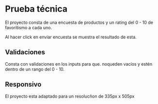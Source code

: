 # Prueba técnica
El proyecto consta de una encuesta de productos y un rating del 0 - 10 de favoritismo a cada uno.

Al hacer click en enviar encuesta se muestra el resultado de esta.

## Validaciones
Consta con validaciones en los inputs para que. noqueden vacíos y estén dentro de un rango del 0 - 10.

## Responsivo
El proyecto esta adaptado para un resolucñon de 335px x 505px
